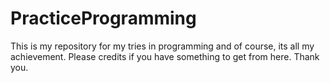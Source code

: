 # PracticeProgramming
This is my repository for my tries in programming and of course, its all my achievement.
Please credits if you have something to get from here. Thank you.

